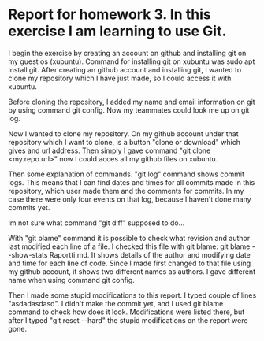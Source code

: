 # Report for homework 3. In this exercise I am learning to use Git. 

I begin the exercise by creating an account on github and installing git on my guest os (xubuntu). Command for installing git on xubuntu was sudo apt install git.
After creating an github account and installing git, I wanted to clone my repository which I have just made, so I could access it with xubuntu.

Before cloning the repository, I added my name and email information on git by using command git config. Now my teammates could look me up on git log.

Now I wanted to clone my repository. On my github account under that repository which I want to clone, is a button "clone or download" which gives and url address.
Then simply I gave command "git clone <my.repo.url>" now I could acces all my github files on xubuntu.

Then some explanation of commands. "git log" command shows commit logs. This means that I can find dates and times for all commits made in this repository, which user made them and the comments for commits. In my case there were only four events on that log, because I haven't done many commits yet. 

Im not sure what command "git diff" supposed to do...

With "git blame" command it is possible to check what revision and author last modified each line of a file. I checked this file with git blame: git blame --show-stats Raportti.md. It shows details of the author and modifying date and time for each line of code. Since I made first changed to that file using my github account, it shows two different names as authors. I gave different name when using command git config.  

Then I made some stupid modifications to this report. I typed couple of lines "asdadasdasd". I didn't make the commit yet, and I used git blame command to check how does it look. Modifications were listed there, but after I typed "git reset --hard" the stupid modifications on the report were gone. 







